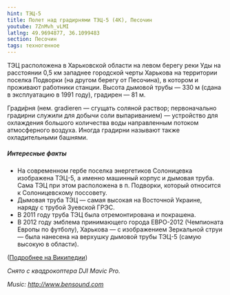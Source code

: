 ```yaml
---
hint: ТЭЦ-5
title: Полет над градирнями ТЭЦ-5 (4К), Песочин
youtube: 7ZnMvh_vLMI
latlng: 49.9694877, 36.1099483
section: Песочин
tags: техногенное
---
```

ТЭЦ расположена в Харьковской области на левом берегу реки Уды на расстоянии 0,5 км западнее городской черты Харькова на территории поселка Подворки (на другом берегу от Песочина), в котором и проживают работники станции. Высота дымовой трубы — 330 м (сдана в эксплуатацию в 1991 году), градирен — 81 м. 

Гради́рня (нем. gradieren — сгущать соляной раствор; первоначально градирни служили для добычи соли выпариванием) — устройство для охлаждения большого количества воды направленным потоком атмосферного воздуха. Иногда градирни называют также охладительными башнями.

##### Интересные факты #####

- На современном гербе поселка энергетиков Солоницевка изображена ТЭЦ-5, а именно машинный корпус и дымовая труба. Сама ТЭЦ при этом расположена в п. Подворки, который относится к Солоницевскому поссовету.
- Дымовая труба ТЭЦ — самая высокая на Восточной Украине, наряду с трубой Зуевской ГРЭС.
- В 2011 году труба ТЭЦ была отремонтирована и покрашена.
- В 2012 году эмблема принимающего города ЕВРО-2012 (Чемпионата Европы по футболу), Харькова — с изображением Зеркальной струи — была нанесена на верхушку дымовой трубы ТЭЦ-5 (самую высокую в области).

([Подробнее на Википедии](https://ru.wikipedia.org/wiki/%D0%A5%D0%B0%D1%80%D1%8C%D0%BA%D0%BE%D0%B2%D1%81%D0%BA%D0%B0%D1%8F_%D0%A2%D0%AD%D0%A6-5))

*Снято с квадрокоптера DJI Mavic Pro.*

*Music: <http://www.bensound.com>*
